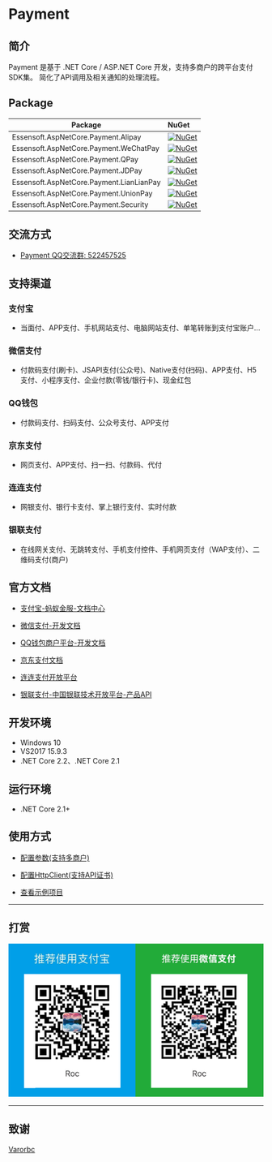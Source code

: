 # Payment

## 简介

Payment 是基于 .NET Core / ASP.NET Core 开发，支持多商户的跨平台支付SDK集。
简化了API调用及相关通知的处理流程。

## Package

Package  | NuGet 
-------- | :------------ 
Essensoft.AspNetCore.Payment.Alipay         | [![NuGet](https://img.shields.io/nuget/v/Essensoft.AspNetCore.Payment.Alipay.svg)](https://www.nuget.org/packages/Essensoft.AspNetCore.Payment.Alipay)
Essensoft.AspNetCore.Payment.WeChatPay      | [![NuGet](https://img.shields.io/nuget/v/Essensoft.AspNetCore.Payment.WeChatPay.svg)](https://www.nuget.org/packages/Essensoft.AspNetCore.Payment.WeChatPay)
Essensoft.AspNetCore.Payment.QPay           | [![NuGet](https://img.shields.io/nuget/v/Essensoft.AspNetCore.Payment.QPay.svg)](https://www.nuget.org/packages/Essensoft.AspNetCore.Payment.QPay)
Essensoft.AspNetCore.Payment.JDPay		    | [![NuGet](https://img.shields.io/nuget/v/Essensoft.AspNetCore.Payment.JDPay.svg)](https://www.nuget.org/packages/Essensoft.AspNetCore.Payment.JDPay)
Essensoft.AspNetCore.Payment.LianLianPay    | [![NuGet](https://img.shields.io/nuget/v/Essensoft.AspNetCore.Payment.LianLianPay.svg)](https://www.nuget.org/packages/Essensoft.AspNetCore.Payment.LianLianPay)
Essensoft.AspNetCore.Payment.UnionPay       | [![NuGet](https://img.shields.io/nuget/v/Essensoft.AspNetCore.Payment.UnionPay.svg)](https://www.nuget.org/packages/Essensoft.AspNetCore.Payment.UnionPay)
Essensoft.AspNetCore.Payment.Security       | [![NuGet](https://img.shields.io/nuget/v/Essensoft.AspNetCore.Payment.Security.svg)](https://www.nuget.org/packages/Essensoft.AspNetCore.Payment.Security)

## 交流方式
* [Payment QQ交流群: 522457525](https://shang.qq.com/wpa/qunwpa?idkey=aac56c8f02f54893267d3ac90787c1794a7687f3c31a923812a36b67c4ee6271)

## 支持渠道

### 支付宝

* 当面付、APP支付、手机网站支付、电脑网站支付、单笔转账到支付宝账户...

### 微信支付

* 付款码支付(刷卡)、JSAPI支付(公众号)、Native支付(扫码)、APP支付、H5支付、小程序支付、企业付款(零钱/银行卡)、现金红包

### QQ钱包

* 付款码支付、扫码支付、公众号支付、APP支付

### 京东支付
* 网页支付、APP支付、扫一扫、付款码、代付

### 连连支付
* 网银支付、银行卡支付、掌上银行支付、实时付款

### 银联支付
* 在线网关支付、无跳转支付、手机支付控件、手机网页支付（WAP支付）、二维码支付(商户)

## 官方文档

* [支付宝-蚂蚁金服-文档中心](https://docs.open.alipay.com/catalog)

* [微信支付-开发文档](https://pay.weixin.qq.com/wiki/doc/api/index.html)

* [QQ钱包商户平台-开发文档](https://qpay.qq.com/buss/qpaywiki.shtml)

* [京东支付文档](http://payapi.jd.com)

* [连连支付开放平台](http://open.lianlianpay.com)

* [银联支付-中国银联技术开放平台-产品API](https://open.unionpay.com/tjweb/api/list?tagId=20)

## 开发环境
* Windows 10
* VS2017 15.9.3
* .NET Core 2.2、.NET Core 2.1

## 运行环境
* .NET Core 2.1+

## 使用方式

* [配置参数(支持多商户)](docs/Configuration.md)

* [配置HttpClient(支持API证书)](docs/Using-HttpClient.md)

* [查看示例项目](samples/WebApplicationSample)

----

## 打赏

<p align="center">
    <img src="https://raw.githubusercontent.com/Essensoft/Payment/master/images/payment.png">
</p>

---

## 致谢

[Varorbc](https://github.com/Varorbc)

